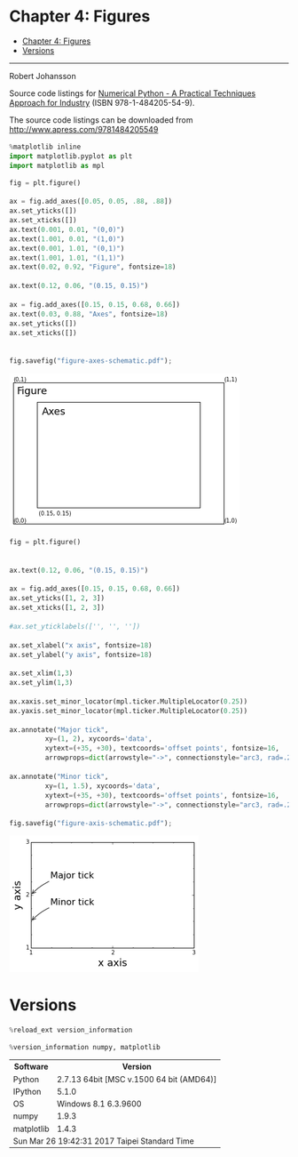 
# Chapter 4: Figures
<!-- toc orderedList:0 depthFrom:1 depthTo:6 -->

* [Chapter 4: Figures](#chapter-4-figures)
* [Versions](#versions)

<!-- tocstop -->


---

Robert Johansson

Source code listings for [Numerical Python - A Practical Techniques Approach for Industry](http://www.apress.com/9781484205549) (ISBN 978-1-484205-54-9).

The source code listings can be downloaded from http://www.apress.com/9781484205549


```python
%matplotlib inline
import matplotlib.pyplot as plt
import matplotlib as mpl
```


```python
fig = plt.figure()

ax = fig.add_axes([0.05, 0.05, .88, .88])
ax.set_yticks([])
ax.set_xticks([])
ax.text(0.001, 0.01, "(0,0)")
ax.text(1.001, 0.01, "(1,0)")
ax.text(0.001, 1.01, "(0,1)")
ax.text(1.001, 1.01, "(1,1)")
ax.text(0.02, 0.92, "Figure", fontsize=18)

ax.text(0.12, 0.06, "(0.15, 0.15)")

ax = fig.add_axes([0.15, 0.15, 0.68, 0.66])
ax.text(0.03, 0.88, "Axes", fontsize=18)
ax.set_yticks([])
ax.set_xticks([])


fig.savefig("figure-axes-schematic.pdf");
```


![png](ch04-figures_files/ch04-figures_5_0.png)



```python
fig = plt.figure()


ax.text(0.12, 0.06, "(0.15, 0.15)")

ax = fig.add_axes([0.15, 0.15, 0.68, 0.66])
ax.set_yticks([1, 2, 3])
ax.set_xticks([1, 2, 3])

#ax.set_yticklabels(['', '', ''])

ax.set_xlabel("x axis", fontsize=18)
ax.set_ylabel("y axis", fontsize=18)

ax.set_xlim(1,3)
ax.set_ylim(1,3)

ax.xaxis.set_minor_locator(mpl.ticker.MultipleLocator(0.25))
ax.yaxis.set_minor_locator(mpl.ticker.MultipleLocator(0.25))

ax.annotate("Major tick",
         xy=(1, 2), xycoords='data',
         xytext=(+35, +30), textcoords='offset points', fontsize=16,
         arrowprops=dict(arrowstyle="->", connectionstyle="arc3, rad=.2"))

ax.annotate("Minor tick",
         xy=(1, 1.5), xycoords='data',
         xytext=(+35, +30), textcoords='offset points', fontsize=16,
         arrowprops=dict(arrowstyle="->", connectionstyle="arc3, rad=.2"))

fig.savefig("figure-axis-schematic.pdf");
```


![png](ch04-figures_files/ch04-figures_6_0.png)


# Versions


```python
%reload_ext version_information
```


```python
%version_information numpy, matplotlib
```




<table><tr><th>Software</th><th>Version</th></tr><tr><td>Python</td><td>2.7.13 64bit [MSC v.1500 64 bit (AMD64)]</td></tr><tr><td>IPython</td><td>5.1.0</td></tr><tr><td>OS</td><td>Windows 8.1 6.3.9600</td></tr><tr><td>numpy</td><td>1.9.3</td></tr><tr><td>matplotlib</td><td>1.4.3</td></tr><tr><td colspan='2'>Sun Mar 26 19:42:31 2017 Taipei Standard Time</td></tr></table>




```python

```
